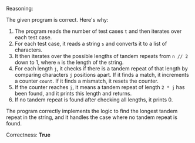 Reasoning:

The given program is correct. Here's why:

1. The program reads the number of test cases `t` and then iterates over each test case.
2. For each test case, it reads a string `s` and converts it to a list of characters.
3. It then iterates over the possible lengths of tandem repeats from `n // 2` down to 1, where `n` is the length of the string.
4. For each length `j`, it checks if there is a tandem repeat of that length by comparing characters `j` positions apart. If it finds a match, it increments a counter `count`. If it finds a mismatch, it resets the counter.
5. If the counter reaches `j`, it means a tandem repeat of length `2 * j` has been found, and it prints this length and returns.
6. If no tandem repeat is found after checking all lengths, it prints 0.

The program correctly implements the logic to find the longest tandem repeat in the string, and it handles the case where no tandem repeat is found.

Correctness: **True**